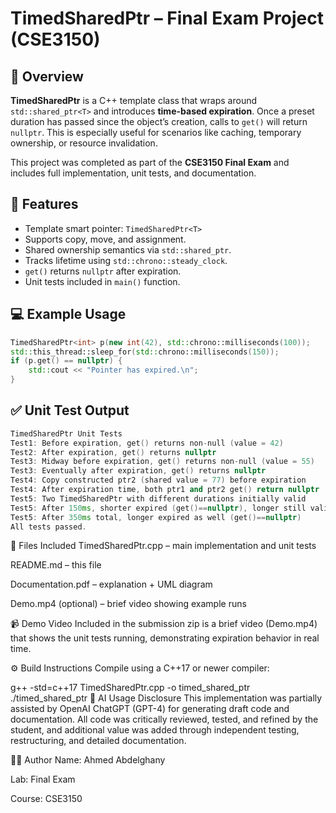 # TimedSharedPtr – Final Exam Project (CSE3150)

## 🧠 Overview

**TimedSharedPtr** is a C++ template class that wraps around `std::shared_ptr<T>` and introduces **time-based expiration**. Once a preset duration has passed since the object’s creation, calls to `get()` will return `nullptr`. This is especially useful for scenarios like caching, temporary ownership, or resource invalidation.

This project was completed as part of the **CSE3150 Final Exam** and includes full implementation, unit tests, and documentation.

## 🔧 Features

- Template smart pointer: `TimedSharedPtr<T>`
- Supports copy, move, and assignment.
- Shared ownership semantics via `std::shared_ptr`.
- Tracks lifetime using `std::chrono::steady_clock`.
- `get()` returns `nullptr` after expiration.
- Unit tests included in `main()` function.

## 💻 Example Usage

```cpp
TimedSharedPtr<int> p(new int(42), std::chrono::milliseconds(100));
std::this_thread::sleep_for(std::chrono::milliseconds(150));
if (p.get() == nullptr) {
    std::cout << "Pointer has expired.\n";
}

```
 ## ✅ Unit Test Output
```cpp
TimedSharedPtr Unit Tests
Test1: Before expiration, get() returns non-null (value = 42)
Test2: After expiration, get() returns nullptr
Test3: Midway before expiration, get() returns non-null (value = 55)
Test3: Eventually after expiration, get() returns nullptr
Test4: Copy constructed ptr2 (shared value = 77) before expiration
Test4: After expiration time, both ptr1 and ptr2 get() return nullptr
Test5: Two TimedSharedPtr with different durations initially valid
Test5: After 150ms, shorter expired (get()==nullptr), longer still valid
Test5: After 350ms total, longer expired as well (get()==nullptr)
All tests passed.
```
📁 Files Included
TimedSharedPtr.cpp – main implementation and unit tests

README.md – this file

Documentation.pdf  – explanation + UML diagram

Demo.mp4 (optional) – brief video showing example runs

📹 Demo Video
Included in the submission zip is a brief video (Demo.mp4) that shows the unit tests running, demonstrating expiration behavior in real time.

⚙️ Build Instructions
Compile using a C++17 or newer compiler:


g++ -std=c++17 TimedSharedPtr.cpp -o timed_shared_ptr
./timed_shared_ptr
🤖 AI Usage Disclosure
This implementation was partially assisted by OpenAI ChatGPT (GPT-4) for generating draft code and documentation. All code was critically reviewed, tested, and refined by the student, and additional value was added through independent testing, restructuring, and detailed documentation.

🧑‍🎓 Author
Name: Ahmed Abdelghany

Lab: Final Exam

Course: CSE3150
